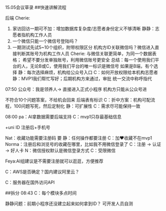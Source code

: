 15.05会议草录
##快速讲解流程

后端
Cherie: 
1. 家访回访一期可不加：增加数据库复杂度/志愿者身份定义不够清晰 
静静：志愿者指机构工作人员
2. 一个微信只能一个微信号登陆吗？
3. 一期测试先试5~10个组织，附带权限区分
机构方ID关联微信吗？微信进入直接判断其账号为机构工作人员
Cherie: 与微信关联更简单，为同一个数据表格；
希望不要分发单独账号，利用微信账号更安全
总结：每一个使用我们平台的人，无论B或C，使用我们平台的唯一标识是微信号
如果是B端，有个选择
静：每次选择麻烦，机构给公众号入口
C：如何开放权限给本机构志愿者
静：MVP1我们帮忙写好；后期机构方来通过，审批
统一交流中称呼指代

07:50
公众号：我是领养人-> 直接进入正式小程序
机构方只能从公众号进

不符合10个问题答案，不给机会回来
后端表有标识
C：折中方案：机构可配流程，100问题写死，然后定制化
静：可扩展性
C：需求尽可能保持一致

08:00
pa：AI拿数据需要后端支持
C：mvp1只存最基础信息

+uni ID
注册后+手机号

Nat：收藏功能需要注册码
要
静：任何操作都要注册
C：加❤收藏不在mvp1
Norma：注册后和浏览号的收藏在哪里，比如我不用微信登录了
C：注册 -> 认证 -> 好人卡
N：微信授权默认是微信登录方式
C：受限微信

Feya:AI组建议是不需要注册就可以逛逛，方便推荐


C：AWS是否确定？国内建议阿里云？




C：服务器在国外访问API



 
##拆分 08:43
C：每个模块多点时间



静静问题：前期小程序还没建立起来如何拿到ID？
可开发人员自测

